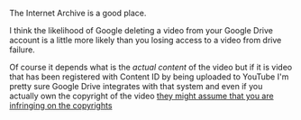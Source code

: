 The Internet Archive is a good place.

I think the likelihood of Google deleting a video from your Google Drive account is a little more likely than you losing access to a video from drive failure. 

Of course it depends what is the _actual content_ of the video but if it is video that has been registered with Content ID by being uploaded to YouTube I'm pretty sure Google Drive integrates with that system and even if you actually own the copyright of the video [they might assume that you are infringing on the copyrights](https://news.ycombinator.com/item?id=31680894)
